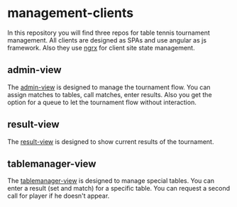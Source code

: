 # management-clients

In this repository you will find three repos for table tennis tournament management. All clients are designed as SPAs and use angular as js framework. Also they use [ngrx](https://ngrx.io/) for client site state management.

## admin-view
The [admin-view](./admin-view/README.md) is designed to manage the tournament flow. You can assign matches to tables, call matches, enter results. Also you get the option for a queue to let the tournament flow without interaction.

## result-view

The [result-view](./result-view/README.md) is designed to show current results of the tournament.

## tablemanager-view

The [tablemanager-view](./tablemanager-view/README.md) is designed to manage special tables. You can enter a result (set and match) for a specific table. You can request a second call for player if he doesn't appear.